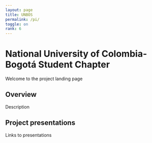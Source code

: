 ```yaml
---
layout: page
title: UNBOS
permalink: /pi/
toggle: on
rank: 6
---
```


# National University of Colombia-Bogotá Student Chapter
Welcome to the project landing page

## Overview

Description

## Project presentations

Links to presentations

